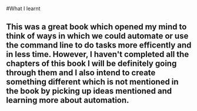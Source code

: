 #What I learnt

## This was a great book which opened my mind to think of ways in which we could automate or use the command line to do tasks more efficently and in less time. However, I haven't completed all the chapters of this book I will be definitely going through them and I also intend to create something different which is not mentioned in the book by picking up ideas mentioned and learning more about automation. 
